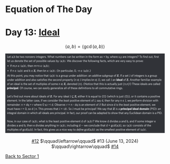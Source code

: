 # Equation of The Day

# Day 13: [Ideal](https://en.wikipedia.org/wiki/Ideal_(ring_theory))

$$\langle a,b\rangle=\langle\gcd(a,b)\rangle$$

<picture><img alt="Day 13" src="0013.png"></picture>

<center><a href="0012.html">#12</a> $\qquad\leftarrow\qquad$ #13 (June 13, 2024) $\qquad\rightarrow\qquad$ <a href="0014.html">#14</a></center>

[Back to Sector 1](../0-63.md)